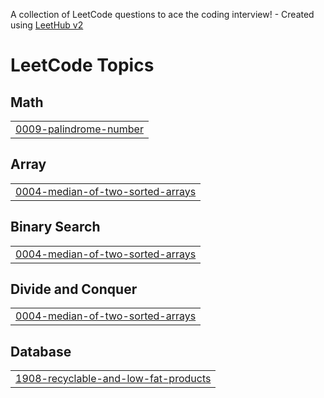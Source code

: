 A collection of LeetCode questions to ace the coding interview! - Created using [LeetHub v2](https://github.com/arunbhardwaj/LeetHub-2.0)
<!---LeetCode Topics Start-->
# LeetCode Topics
## Math
|  |
| ------- |
| [0009-palindrome-number](https://github.com/Sahdev10/Leetcode/tree/master/0009-palindrome-number) |
## Array
|  |
| ------- |
| [0004-median-of-two-sorted-arrays](https://github.com/Sahdev10/Leetcode/tree/master/0004-median-of-two-sorted-arrays) |
## Binary Search
|  |
| ------- |
| [0004-median-of-two-sorted-arrays](https://github.com/Sahdev10/Leetcode/tree/master/0004-median-of-two-sorted-arrays) |
## Divide and Conquer
|  |
| ------- |
| [0004-median-of-two-sorted-arrays](https://github.com/Sahdev10/Leetcode/tree/master/0004-median-of-two-sorted-arrays) |
## Database
|  |
| ------- |
| [1908-recyclable-and-low-fat-products](https://github.com/Sahdev10/Leetcode/tree/master/1908-recyclable-and-low-fat-products) |
<!---LeetCode Topics End-->